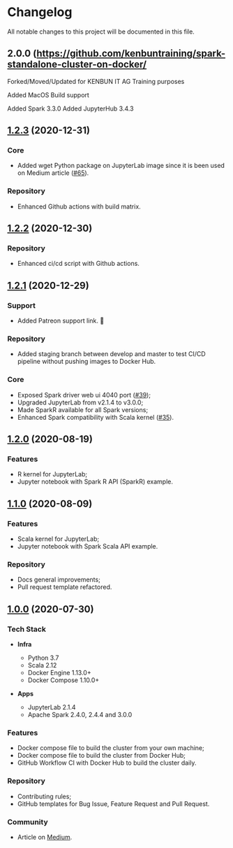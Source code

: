 # Changelog

All notable changes to this project will be documented in this file.

## 2.0.0 (https://github.com/kenbuntraining/spark-standalone-cluster-on-docker/

Forked/Moved/Updated
for KENBUN IT AG
Training purposes

Added MacOS Build support

Added Spark 3.3.0
Added JupyterHub 3.4.3

## [1.2.3](https://github.com/andre-marcos-perez/spark-standalone-cluster-on-docker/releases/tag/v1.2.3) (2020-12-31)

### Core

 - Added wget Python package on JupyterLab image since it is been used on Medium article ([#65](https://github.com/cluster-apps-on-docker/spark-standalone-cluster-on-docker/issues/65)).

### Repository

 - Enhanced Github actions with build matrix.

## [1.2.2](https://github.com/andre-marcos-perez/spark-standalone-cluster-on-docker/releases/tag/v1.2.2) (2020-12-30)

### Repository

 - Enhanced ci/cd script with Github actions.

## [1.2.1](https://github.com/andre-marcos-perez/spark-standalone-cluster-on-docker/releases/tag/v1.2.1) (2020-12-29)

### Support

 - Added Patreon support link. :sparkling_heart:

### Repository

 - Added staging branch between develop and master to test CI/CD pipeline without pushing images to Docker Hub.

### Core

 - Exposed Spark driver web ui 4040 port ([#39](https://github.com/cluster-apps-on-docker/spark-standalone-cluster-on-docker/issues/39));
 - Upgraded JupyterLab from v2.1.4 to v3.0.0;
 - Made SparkR available for all Spark versions;
 - Enhanced Spark compatibility with Scala kernel ([#35](https://github.com/cluster-apps-on-docker/spark-standalone-cluster-on-docker/issues/35)).
 
## [1.2.0](https://github.com/andre-marcos-perez/spark-standalone-cluster-on-docker/releases/tag/v1.2.0) (2020-08-19)

### Features

 - R kernel for JupyterLab;
 - Jupyter notebook with Spark R API (SparkR) example.

## [1.1.0](https://github.com/andre-marcos-perez/spark-standalone-cluster-on-docker/releases/tag/v1.1.0) (2020-08-09)

### Features

 - Scala kernel for JupyterLab;
 - Jupyter notebook with Spark Scala API example.

### Repository

 - Docs general improvements;
 - Pull request template refactored.

## [1.0.0](https://github.com/andre-marcos-perez/spark-standalone-cluster-on-docker/releases/tag/v1.0.0) (2020-07-30)

### Tech Stack

 - **Infra**
   - Python 3.7
   - Scala 2.12
   - Docker Engine 1.13.0+
   - Docker Compose 1.10.0+

 - **Apps**
   - JupyterLab 2.1.4
   - Apache Spark 2.4.0, 2.4.4 and 3.0.0

### Features

 - Docker compose file to build the cluster from your own machine;
 - Docker compose file to build the cluster from Docker Hub;
 - GitHub Workflow CI with Docker Hub to build the cluster daily.

### Repository

- Contributing rules;
- GitHub templates for Bug Issue, Feature Request and Pull Request.

### Community

 - Article on [Medium](https://towardsdatascience.com/apache-spark-cluster-on-docker-ft-a-juyterlab-interface-418383c95445).